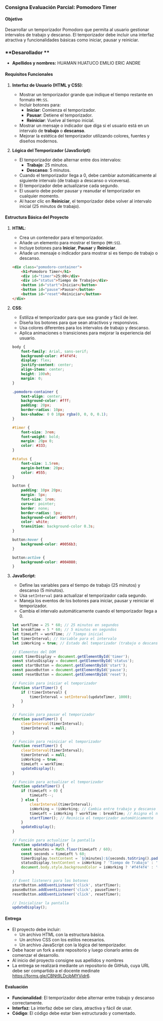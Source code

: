 
### **Consigna Evaluación Parcial: Pomodoro Timer**

#### **Objetivo**
Desarrollar un temporizador Pomodoro que permita al usuario gestionar intervalos de trabajo y descanso. El temporizador debe incluir una interfaz atractiva y funcionalidades básicas como iniciar, pausar y reiniciar.
### **Desarollador **
- **Apellidos y nombres:** HUAMAN HUATUCO EMILIO ERIC ANDRE
#### **Requisitos Funcionales**
1. **Interfaz de Usuario (HTML y CSS)**:
   - Mostrar un temporizador grande que indique el tiempo restante en formato `MM:SS`.
   - Incluir botones para:
     - **Iniciar**: Comienza el temporizador.
     - **Pausar**: Detiene el temporizador.
     - **Reiniciar**: Vuelve al tiempo inicial.
   - Mostrar un mensaje o indicador que diga si el usuario está en un intervalo de **trabajo** o **descanso**.
   - Mejorar la estética del temporizador utilizando colores, fuentes y diseños modernos.

2. **Lógica del Temporizador (JavaScript)**:
   - El temporizador debe alternar entre dos intervalos:
     - **Trabajo**: 25 minutos.
     - **Descanso**: 5 minutos.
   - Cuando el temporizador llega a 0, debe cambiar automáticamente al siguiente intervalo (de trabajo a descanso o viceversa).
   - El temporizador debe actualizarse cada segundo.
   - El usuario debe poder pausar y reanudar el temporizador en cualquier momento.
   - Al hacer clic en **Reiniciar**, el temporizador debe volver al intervalo inicial (25 minutos de trabajo).

#### **Estructura Básica del Proyecto**

1. **HTML**:
   - Crea un contenedor para el temporizador.
   - Añade un elemento para mostrar el tiempo (`MM:SS`).
   - Incluye botones para **Iniciar**, **Pausar** y **Reiniciar**.
   - Añade un mensaje o indicador para mostrar si es tiempo de trabajo o descanso.

   ```html
   <div class="pomodoro-container">
       <h1>Pomodoro Timer</h1>
       <div id="timer">25:00</div>
       <div id="status">Tiempo de Trabajo</div>
       <button id="start">Iniciar</button>
       <button id="pause">Pausar</button>
       <button id="reset">Reiniciar</button>
   </div>
   ```

2. **CSS**:
   - Estiliza el temporizador para que sea grande y fácil de leer.
   - Diseña los botones para que sean atractivos y responsivos.
   - Usa colores diferentes para los intervalos de trabajo y descanso.
   - Aplica animaciones o transiciones para mejorar la experiencia del usuario.

   ```css
   body {
       font-family: Arial, sans-serif;
       background-color: #f4f4f4;
       display: flex;
       justify-content: center;
       align-items: center;
       height: 100vh;
       margin: 0;
   }

   .pomodoro-container {
       text-align: center;
       background-color: #fff;
       padding: 20px;
       border-radius: 10px;
       box-shadow: 0 0 10px rgba(0, 0, 0, 0.1);
   }

   #timer {
       font-size: 3rem;
       font-weight: bold;
       margin: 20px 0;
       color: #333;
   }

   #status {
       font-size: 1.5rem;
       margin-bottom: 20px;
       color: #555;
   }

   button {
       padding: 10px 20px;
       margin: 5px;
       font-size: 1rem;
       cursor: pointer;
       border: none;
       border-radius: 5px;
       background-color: #007bff;
       color: white;
       transition: background-color 0.3s;
   }

   button:hover {
       background-color: #0056b3;
   }

   button:active {
       background-color: #004080;
   }
   ```

3. **JavaScript**:
   - Define las variables para el tiempo de trabajo (25 minutos) y descanso (5 minutos).
   - Usa `setInterval` para actualizar el temporizador cada segundo.
   - Maneja los eventos de los botones para iniciar, pausar y reiniciar el temporizador.
   - Cambia el intervalo automáticamente cuando el temporizador llega a 0.

   ```javascript
   let workTime = 25 * 60; // 25 minutos en segundos
   let breakTime = 5 * 60; // 5 minutos en segundos
   let timeLeft = workTime; // Tiempo inicial
   let timerInterval; // Variable para el intervalo
   let isWorking = true; // Estado del temporizador (trabajo o descanso)

   // Elementos del DOM
   const timerDisplay = document.getElementById('timer');
   const statusDisplay = document.getElementById('status');
   const startButton = document.getElementById('start');
   const pauseButton = document.getElementById('pause');
   const resetButton = document.getElementById('reset');

   // Función para iniciar el temporizador
   function startTimer() {
       if (!timerInterval) {
           timerInterval = setInterval(updateTimer, 1000);
       }
   }

   // Función para pausar el temporizador
   function pauseTimer() {
       clearInterval(timerInterval);
       timerInterval = null;
   }

   // Función para reiniciar el temporizador
   function resetTimer() {
       clearInterval(timerInterval);
       timerInterval = null;
       isWorking = true;
       timeLeft = workTime;
       updateDisplay();
   }

   // Función para actualizar el temporizador
   function updateTimer() {
       if (timeLeft > 0) {
           timeLeft--;
       } else {
           clearInterval(timerInterval);
           isWorking = !isWorking; // Cambia entre trabajo y descanso
           timeLeft = isWorking ? workTime : breakTime; // Asigna el nuevo tiempo
           startTimer(); // Reinicia el temporizador automáticamente
       }
       updateDisplay();
   }

   // Función para actualizar la pantalla
   function updateDisplay() {
       const minutes = Math.floor(timeLeft / 60);
       const seconds = timeLeft % 60;
       timerDisplay.textContent = `${minutes}:${seconds.toString().padStart(2, '0')}`;
       statusDisplay.textContent = isWorking ? 'Tiempo de Trabajo' : 'Tiempo de Descanso';
       document.body.style.backgroundColor = isWorking ? '#f4f4f4' : '#d4edda'; // Cambia el color de fondo
   }

   // Event listeners para los botones
   startButton.addEventListener('click', startTimer);
   pauseButton.addEventListener('click', pauseTimer);
   resetButton.addEventListener('click', resetTimer);

   // Inicializar la pantalla
   updateDisplay();
   ```


#### **Entrega**
- El proyecto debe incluir:
  - Un archivo HTML con la estructura básica.
  - Un archivo CSS con los estilos necesarios.
  - Un archivo JavaScript con la lógica del temporizador.
- Debe hacer un fork a este repositorio y luego clonarlo antes de comenzar el desarrollo.
- Al inicio del proyecto consigne sus apellidos y nombres
- La entrega se realizará mediante un repositorio de GitHub, cuya URL debe ser compartido a el docente medinate https://forms.gle/CBNt9LDcjbMYVidr6.


#### **Evaluación**
- **Funcionalidad**: El temporizador debe alternar entre trabajo y descanso correctamente.
- **Interfaz**: La interfaz debe ser clara, atractiva y fácil de usar.
- **Código**: El código debe estar bien estructurado y comentado.
